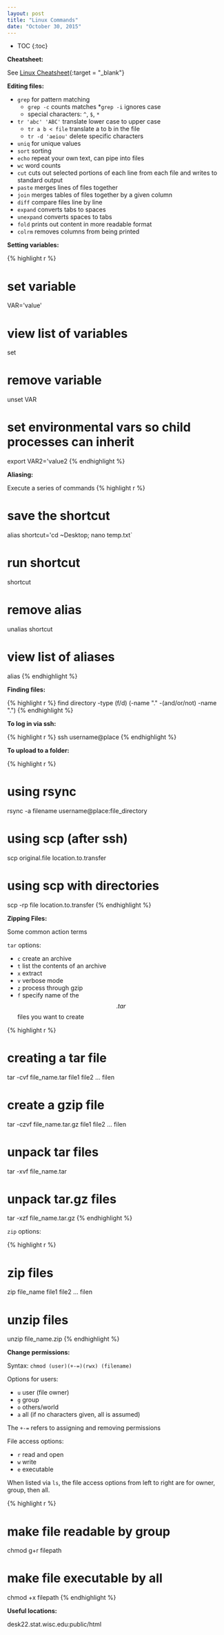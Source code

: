 ```yaml
---
layout: post
title: "Linux Commands"
date: "October 30, 2015"
---
```


* TOC
{:toc}

**Cheatsheet:**

See [Linux Cheatsheet][linux_ref]{:target = "_blank"}

**Editing files:**

* `grep` for pattern matching
  * `grep -c` counts matches
  *`grep -i` ignores case
  * special characters: `^`, `$`, `*`
* `tr 'abc' 'ABC'` translate lower case to upper case
  * `tr a b < file` translate a to b in the file
  * `tr -d 'aeiou'` delete specific characters
* `uniq` for unique values
* `sort` sorting
* `echo` repeat your own text, can pipe into files
* `wc` word counts
* `cut` cuts out selected portions of each line from each file and writes to standard output
* `paste` merges lines of files together
* `join` merges tables of files together by a given column
* `diff` compare files line by line
* `expand` converts tabs to spaces
* `unexpand` converts spaces to tabs
* `fold` prints out content in more readable format
* `colrm` removes columns from being printed

**Setting variables:**

{% highlight r %}
# set variable
VAR='value'

# view list of variables
set

# remove variable
unset VAR

# set environmental vars so child processes can inherit
export VAR2='value2
{% endhighlight %}

**Aliasing:**

Execute a series of commands
{% highlight r %}
# save the shortcut
alias shortcut='cd ~Desktop; nano temp.txt`

# run shortcut
shortcut

# remove alias
unalias shortcut

# view list of aliases
alias
{% endhighlight %}

**Finding files:**

{% highlight r %}
find directory -type (f/d) \(-name "." -(and/or/not) -name "."\)
{% endhighlight %}

**To log in via ssh:**

{% highlight r %}
ssh username@place
{% endhighlight %}

**To upload to a folder:**

{% highlight r %}
# using rsync
rsync -a filename username@place:file_directory

# using scp (after ssh)
scp original.file location.to.transfer

# using scp with directories
scp -rp file location.to.transfer
{% endhighlight %}

**Zipping Files:**

Some common action terms

`tar` options:

* `c` create an archive
* `t` list the contents of an archive
* `x` extract 
* `v` verbose mode
* `z` process through gzip
* `f` specify name of the $$.tar$$ files you want to create

{% highlight r %}
# creating a tar file
tar -cvf file_name.tar file1 file2 ... filen

# create a gzip file
tar -czvf file_name.tar.gz file1 file2 ... filen

# unpack tar files
tar -xvf file_name.tar

# unpack tar.gz files
tar -xzf file_name.tar.gz
{% endhighlight %}

`zip` options:

{% highlight r %}
# zip files
zip file_name file1 file2 ... filen

# unzip files
unzip file_name.zip
{% endhighlight %}

**Change permissions:** 

Syntax: `chmod (user)(+-=)(rwx) (filename)`

Options for users: 

* `u` user (file owner)
* `g` group
* `o` others/world
* `a` all (if no characters given, all is assumed)

The `+-=` refers to assigning and removing permissions

File access options: 

* `r` read and open
* `w` write
* `e` executable

When listed via `ls`, the file access options from left to right are for owner, group, then all. 

{% highlight r %}
# make file readable by group
chmod g+r filepath

# make file executable by all
chmod +x filepath
{% endhighlight %}

**Useful locations:**

desk22.stat.wisc.edu:public/html

[linux_ref]: https://drive.google.com/file/d/0B5VF_idvHAmMeXJRRWdFTFQzMEU/view?usp=sharing

